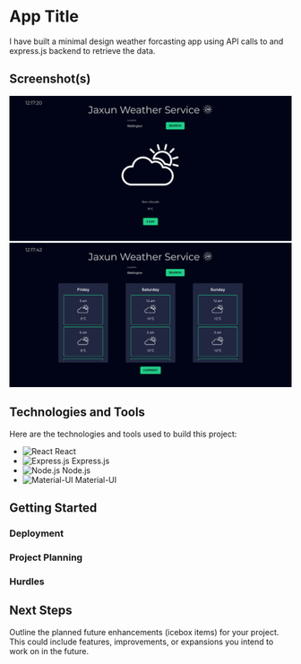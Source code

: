 # App Title

I have built a minimal design weather forcasting app using API calls to and express.js backend to retrieve the data. 

## Screenshot(s)

![Alt Text](./public/jaxun-weather-landing.png)
![Alt Text](./public/jaxun-weather.png)

## Technologies and Tools

Here are the technologies and tools used to build this project:

- <img src="https://cdn.svgporn.com/logos/react.svg" alt="React" height="30px"> React
- <img src="https://cdn.svgporn.com/logos/express.svg" alt="Express.js" height="30px"> Express.js
- <img src="https://cdn.svgporn.com/logos/nodejs.svg" alt="Node.js" height="30px"> Node.js
- <img src="https://cdn.svgporn.com/logos/material-ui.svg" alt="Material-UI" height="30px"> Material-UI


## Getting Started

### Deployment


### Project Planning



### Hurdles

## Next Steps

Outline the planned future enhancements (icebox items) for your project. This could include features, improvements, or expansions you intend to work on in the future.
